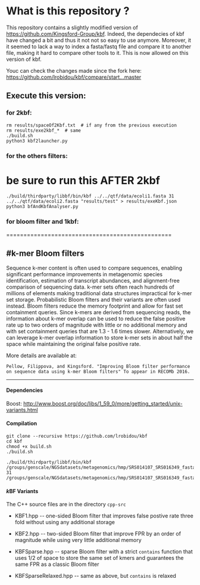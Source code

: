 # What is this repository ?
This repository contains a slightly modified version of https://github.com/Kingsford-Group/kbf.
Indeed, the dependecies of kbf have changed a bit and thus it not not so easy to use anymore.
Moreover, it it seemed to lack a way to index a fasta/fastq file and compare it to another file, making it hard to compare other tools to it. This is now allowed on this version of kbf.

Youc can check the changes made since the fork here: https://github.com/lrobidou/kbf/compare/start...master

## Execute this version:

### for 2kbf:
```
rm results/spaceOf2Kbf.txt  # if any from the previous execution
rm results/exe2kbf_*  # same
./build.sh
python3 kbf2launcher.py
```
### for the others filters:
# be sure to run this AFTER 2kbf
```
./build/thirdparty/libbf/bin/kbf ../../qtf/data/ecoli1.fasta 31 ../../qtf/data/ecoli2.fasta "results/test" > results/exeKbf.json
python3 bfAndKbfAnalyser.py
```

### for bloom filter and 1kbf:

================================================


#k-mer Bloom filters
------------------------------

Sequence k-mer content is often used to compare sequences, enabling significant 
performance improvements in metagenomic species identification, estimation of transcript abundances, 
and alignment-free comparison of sequencing data. k-mer sets often reach hundreds 
of millions of elements making traditional data structures impractical for k-mer set storage.
Probabilistic Bloom filters and their variants are often used instead. 
Bloom filters reduce the memory footprint and allow for fast set containment queries.
Since k-mers are derived from sequencing reads, the information about k-mer overlap 
can be used to reduce the false positive rate up to two orders of magnitude 
with little or no additional memory and with set containment queries that are 
1.3 - 1.6 times slower. 
Alternatively, we can leverage k-mer overlap information to store k-mer sets in about half 
the space while maintaining the original false positive rate. 

More details are available at:

``` 
Pellow, Filippova, and Kingsford. "Improving Bloom filter performance on sequence data using k-mer Bloom filters" To appear in RECOMb 2016.
```

--------

#### Dependencies

Boost: http://www.boost.org/doc/libs/1_59_0/more/getting_started/unix-variants.html

#### Compilation

```
git clone --recursive https://github.com/lrobidou/kbf
cd kbf
chmod +x build.sh
./build.sh

./build/thirdparty/libbf/bin/kbf /groups/genscale/NGSdatasets/metagenomics/hmp/SRS014107_SRS016349_fasta/SRS014107.denovo_duplicates_marked.trimmed.1.fasta 31 /groups/genscale/NGSdatasets/metagenomics/hmp/SRS014107_SRS016349_fasta/SRS016349.denovo_duplicates_marked.trimmed.1.fasta
```

#### *k*BF Variants

The C++ source files are in the directory `cpp-src`

* KBF1.hpp -- one-sided Bloom filter that improves false postive rate three fold without using any additional storage

* KBF2.hpp -- two-sided Bloom filter that improve FPR by an order of magnitude while using very little additional memory

* KBFSparse.hpp -- sparse Bloom filter with a strict `contains` function that uses 1/2 of space to store the same set of kmers and guarantees the same FPR as a classic Bloom filter

* KBFSparseRelaxed.hpp -- same as above, but `contains` is relaxed
